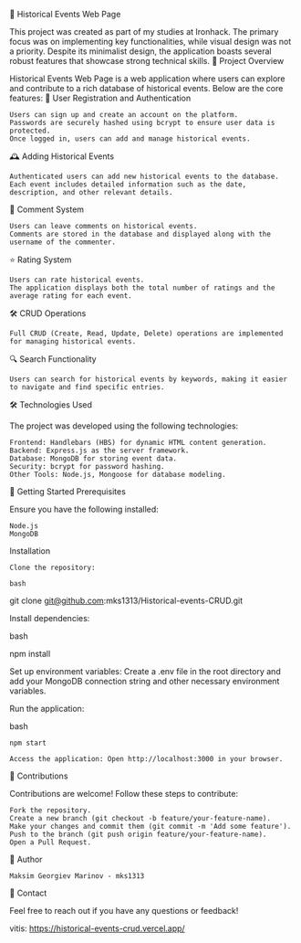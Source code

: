 📜 Historical Events Web Page

This project was created as part of my studies at Ironhack. The primary focus was on implementing key functionalities, while visual design was not a priority. Despite its minimalist design, the application boasts several robust features that showcase strong technical skills.
🌟 Project Overview

Historical Events Web Page is a web application where users can explore and contribute to a rich database of historical events. Below are the core features:
🔐 User Registration and Authentication

    Users can sign up and create an account on the platform.
    Passwords are securely hashed using bcrypt to ensure user data is protected.
    Once logged in, users can add and manage historical events.

🕰️ Adding Historical Events

    Authenticated users can add new historical events to the database.
    Each event includes detailed information such as the date, description, and other relevant details.

💬 Comment System

    Users can leave comments on historical events.
    Comments are stored in the database and displayed along with the username of the commenter.

⭐ Rating System

    Users can rate historical events.
    The application displays both the total number of ratings and the average rating for each event.

🛠️ CRUD Operations

    Full CRUD (Create, Read, Update, Delete) operations are implemented for managing historical events.

🔍 Search Functionality

    Users can search for historical events by keywords, making it easier to navigate and find specific entries.

🛠️ Technologies Used

The project was developed using the following technologies:

    Frontend: Handlebars (HBS) for dynamic HTML content generation.
    Backend: Express.js as the server framework.
    Database: MongoDB for storing event data.
    Security: bcrypt for password hashing.
    Other Tools: Node.js, Mongoose for database modeling.

🚀 Getting Started
Prerequisites

Ensure you have the following installed:

    Node.js
    MongoDB

Installation

    Clone the repository:

    bash

git clone git@github.com:mks1313/Historical-events-CRUD.git

Install dependencies:

bash

npm install

Set up environment variables: Create a .env file in the root directory and add your MongoDB connection string and other necessary environment variables.

Run the application:

bash

    npm start

    Access the application: Open http://localhost:3000 in your browser.

🤝 Contributions

Contributions are welcome! Follow these steps to contribute:

    Fork the repository.
    Create a new branch (git checkout -b feature/your-feature-name).
    Make your changes and commit them (git commit -m 'Add some feature').
    Push to the branch (git push origin feature/your-feature-name).
    Open a Pull Request.

👤 Author

    Maksim Georgiev Marinov - mks1313

📧 Contact

Feel free to reach out if you have any questions or feedback!

vitis: https://historical-events-crud.vercel.app/